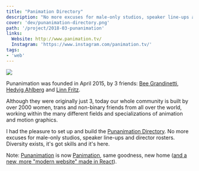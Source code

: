 ```yaml
---
title: "Panimation Directory"
description: "No more excuses for male-only studios, speaker line-ups and director rosters. Diversity exists, it's got skills and it's here."
cover: 'dev/punanimation-directory.png'
path: '/project/2018-03-punanimation'
links:
  Website: http://www.panimation.tv/
  Instagram: 'https://www.instagram.com/panimation.tv/'
tags:
- 'web'
---
```


![](./dev/punanimation-directory.png)

Punanimation was founded in April 2015, by 3 friends: [Bee Grandinetti](https://www.beegrandinetti.com/), [Hedvig Ahlberg](https://vimeo.com/hedvigahlberg) and [Linn Fritz](http://www.linnfritz.com/).

Although they were originally just 3, today our whole community is built by over 2000 women, trans and non-binary friends from all over the world, working within the many different fields and specializations of animation and motion graphics.

I had the pleasure to set up and build the [Punanimation Directory](http://www.punanimation.com). No more excuses for male-only studios, speaker line-ups and director rosters. Diversity exists, it's got skills and it's here.

Note: [Punanimation](http://www.punanimation.com) is now [Panimation](http://www.panimation.tv), same goodness, new home ([and a new, more "modern website" made in React](https://github.com/murilopolese/punanimation-directory)).
